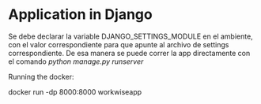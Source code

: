 # Application in Django

Se debe declarar la variable DJANGO_SETTINGS_MODULE en el ambiente, con el valor correspondiente para que apunte al archivo de settings correspondiente. De esa manera se puede correr la app directamente con el comando
*python manage.py runserver*

Running the docker:

docker run -dp 8000:8000 workwiseapp
